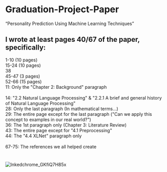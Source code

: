 # Graduation-Project-Paper
“Personality Prediction Using Machine Learning Techniques”

## I wrote at least pages 40/67 of the paper, specifically: <br>
1-10 (10 pages) <br>
15-24 (10 pages) <br>
38 <br>
45-47 (3 pages) <br>
52-66 (15 pages) <br>
11: Only the "Chapter 2: Background" paragraph <br>  
14: "2.2 Natural Language Processing" & "2.2.1 A brief and general history of Natural Language Processing" <br>
28: Only the last paragraph (In mathematical terms...) <br>
29: The entire page except for the last paragraph ("Can we apply this concept to examples in our real world?") <br>
36: The 1st paragraph only (Chapter 3: Literature Review) <br>
43: The entire page except for "4.1 Preprocessing" <br>
44: The "4.4 XLNet" paragraph only <br>
 <br>
67-75: The references we all helped create <br>

#

![Inkedchrome_GKfiQ7H85x](https://github.com/6-1-2023/Graduation-Project-Paper/assets/135245555/21a85af6-0b91-4fed-a1cf-88524dfccfa9)

